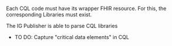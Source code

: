 Each CQL code must have its wrapper FHIR resource. 
For this, the corresponding Libraries must exist.

The IG Publisher is able to parse CQL libraries


* TO DO: Capture "critical data elements" in CQL

